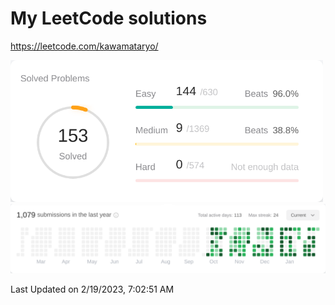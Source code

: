 # My LeetCode solutions

https://leetcode.com/kawamataryo/

<!--START_SECTION:leetcode-streak-updated-time-->

<a href="https://leetcode.com/kawamataryo/" target="_blank">
<picture>
  <source media="(prefers-color-scheme: dark)" srcset="./images/problems_dark.png" width="500">
  <img alt="" src="./images/problems.png" width="500">
</picture>
</a>
<a href="https://leetcode.com/kawamataryo/" target="_blank">
<picture>
  <source media="(prefers-color-scheme: dark)" srcset="./images/streak_dark.png">
  <img alt="" src="./images/streak.png">
</picture>
</a>
  
Last Updated on 2/19/2023, 7:02:51 AM
  
<!--END_SECTION:leetcode-streak-updated-time-->
